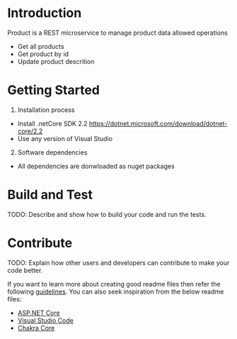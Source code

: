 # Introduction 
Product is a REST microservice to manage product data allowed operations
- Get all products
- Get product by id
- Update product descrition

# Getting Started
1.	Installation process 
  - Install .netCore SDK 2.2 https://dotnet.microsoft.com/download/dotnet-core/2.2
  - Use any version of Visual Studio

2.	Software dependencies
 - All dependencies are donwloaded as nuget packages
 
# Build and Test
TODO: Describe and show how to build your code and run the tests. 

# Contribute
TODO: Explain how other users and developers can contribute to make your code better. 

If you want to learn more about creating good readme files then refer the following [guidelines](https://www.visualstudio.com/en-us/docs/git/create-a-readme). You can also seek inspiration from the below readme files:
- [ASP.NET Core](https://github.com/aspnet/Home)
- [Visual Studio Code](https://github.com/Microsoft/vscode)
- [Chakra Core](https://github.com/Microsoft/ChakraCore)
